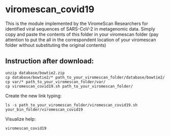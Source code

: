 # viromescan_covid19 
This is the module implemented by the ViromeScan Researchers for identified viral sequences of SARS-CoV-2 in metagenomic data.
Simply copy and paste the contents of this folder in your viromescan folder (pay attention to put the all in the correspondent location of your viromescan folder without substituting the original contents)

## Instruction after download:
```
unzip database/bowtie2.zip
cp database/bowtie2/* path_to_your_viromescan_folder/database/bowtie2/
cp var/* path_to_your_viromescan_folder/var/
cp viromescan_covid19.sh path_to_your_viromescan_folder/
```

Create the new link typing:
```
ls -s path_to_your_viromescan_folder/viromescan_covid19.sh your_bin_folder/viromescan_covid19
```

Visualize help:
```
viromescan_covid19
```
